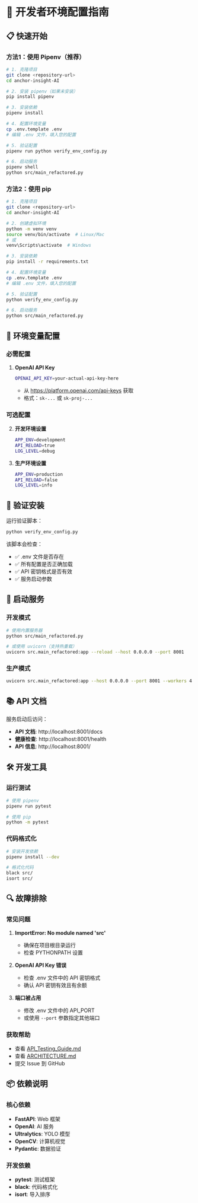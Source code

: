 # 🚀 开发者环境配置指南

## 📋 快速开始

### 方法1：使用 Pipenv（推荐）

```bash
# 1. 克隆项目
git clone <repository-url>
cd anchor-insight-AI

# 2. 安装 pipenv（如果未安装）
pip install pipenv

# 3. 安装依赖
pipenv install

# 4. 配置环境变量
cp .env.template .env
# 编辑 .env 文件，填入您的配置

# 5. 验证配置
pipenv run python verify_env_config.py

# 6. 启动服务
pipenv shell
python src/main_refactored.py
```

### 方法2：使用 pip

```bash
# 1. 克隆项目
git clone <repository-url>
cd anchor-insight-AI

# 2. 创建虚拟环境
python -m venv venv
source venv/bin/activate  # Linux/Mac
# 或
venv\Scripts\activate  # Windows

# 3. 安装依赖
pip install -r requirements.txt

# 4. 配置环境变量
cp .env.template .env
# 编辑 .env 文件，填入您的配置

# 5. 验证配置
python verify_env_config.py

# 6. 启动服务
python src/main_refactored.py
```

## 🔧 环境变量配置

### 必需配置

1. **OpenAI API Key**
   ```bash
   OPENAI_API_KEY=your-actual-api-key-here
   ```
   - 从 https://platform.openai.com/api-keys 获取
   - 格式：`sk-...` 或 `sk-proj-...`

### 可选配置

2. **开发环境设置**
   ```bash
   APP_ENV=development
   API_RELOAD=true
   LOG_LEVEL=debug
   ```

3. **生产环境设置**
   ```bash
   APP_ENV=production
   API_RELOAD=false
   LOG_LEVEL=info
   ```

## 🧪 验证安装

运行验证脚本：
```bash
python verify_env_config.py
```

该脚本会检查：
- ✅ .env 文件是否存在
- ✅ 所有配置是否正确加载
- ✅ API 密钥格式是否有效
- ✅ 服务启动参数

## 🎯 启动服务

### 开发模式
```bash
# 使用内置服务器
python src/main_refactored.py

# 或使用 uvicorn（支持热重载）
uvicorn src.main_refactored:app --reload --host 0.0.0.0 --port 8001
```

### 生产模式
```bash
uvicorn src.main_refactored:app --host 0.0.0.0 --port 8001 --workers 4
```

## 📚 API 文档

服务启动后访问：
- **API 文档**: http://localhost:8001/docs
- **健康检查**: http://localhost:8001/health
- **API 信息**: http://localhost:8001/

## 🛠️ 开发工具

### 运行测试
```bash
# 使用 pipenv
pipenv run pytest

# 使用 pip
python -m pytest
```

### 代码格式化
```bash
# 安装开发依赖
pipenv install --dev

# 格式化代码
black src/
isort src/
```

## 🔍 故障排除

### 常见问题

1. **ImportError: No module named 'src'**
   - 确保在项目根目录运行
   - 检查 PYTHONPATH 设置

2. **OpenAI API Key 错误**
   - 检查 .env 文件中的 API 密钥格式
   - 确认 API 密钥有效且有余额

3. **端口被占用**
   - 修改 .env 文件中的 API_PORT
   - 或使用 `--port` 参数指定其他端口

### 获取帮助

- 查看 [API_Testing_Guide.md](docs/API_Testing_Guide.md)
- 查看 [ARCHITECTURE.md](ARCHITECTURE.md)
- 提交 Issue 到 GitHub

## 📦 依赖说明

### 核心依赖
- **FastAPI**: Web 框架
- **OpenAI**: AI 服务
- **Ultralytics**: YOLO 模型
- **OpenCV**: 计算机视觉
- **Pydantic**: 数据验证

### 开发依赖
- **pytest**: 测试框架
- **black**: 代码格式化
- **isort**: 导入排序
